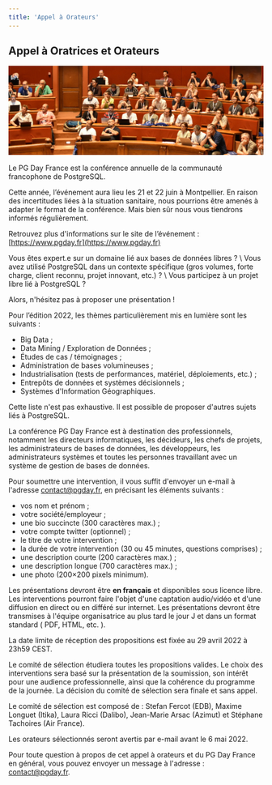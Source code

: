 ```yaml
---
title: 'Appel à Orateurs'
---
```



<!--
<b>L'Appel à Orateurs est clos</b>
-->

<!--
<h3><b>Prolongation Date limite des propositions.</b></h3>
<p>
La date limite de réception des propositions a été repoussée au 2 mars 2018 à 23h59 CEST
</p>
-->



## Appel à Oratrices et Orateurs

![](img/audience.jpg)

Le PG Day France est la conférence annuelle de la communauté francophone de PostgreSQL.

Cette année, l’événement aura lieu les 21 et 22 juin à Montpellier. En raison des incertitudes liées à la situation
sanitaire, nous pourrions être amenés à adapter le format de la conférence. Mais bien sûr nous vous tiendrons informés
régulièrement.

Retrouvez plus d'informations sur le site de l’événement : [https://www.pgday.fr](https://www.pgday.fr)

Vous êtes expert.e sur un domaine lié aux bases de données libres ? \\
Vous avez utilisé PostgreSQL dans un contexte spécifique (gros volumes, forte charge, client reconnu, projet innovant, etc.) ? \\
Vous participez à un projet libre lié à PostgreSQL ?

Alors, n'hésitez pas à proposer une présentation !

Pour l’édition 2022, les thèmes particulièrement mis en lumière sont les suivants :

  * Big Data ;
  * Data Mining / Exploration de Données ;
  * Études de cas / témoignages ;
  * Administration de bases volumineuses ;
  * Industrialisation (tests de performances, matériel, déploiements, etc.) ;
  * Entrepôts de données et systèmes décisionnels ;
  * Systèmes d'Information Géographiques.

Cette liste n'est pas exhaustive. Il est possible de proposer d'autres sujets liés à PostgreSQL.

La conférence PG Day France est à destination des professionnels, notamment les directeurs informatiques, les décideurs, les chefs de projets, les administrateurs de bases de données, les développeurs, les administrateurs systèmes et toutes les personnes travaillant avec un système de gestion de bases de données.

Pour soumettre une intervention, il vous suffit d'envoyer un e-mail à l'adresse [contact@pgday.fr](mailto:contact@pgday.fr), en précisant les éléments suivants :

  * vos nom et prénom ;
  * votre société/employeur ;
  * une bio succincte (300 caractères max.) ;
  * votre compte twitter (optionnel) ;
  * le titre de votre intervention ;
  * la durée de votre intervention (30 ou 45 minutes, questions comprises) ;
  * une description courte (200 caractères max.) ;
  * une description longue (700 caractères max.) ;
  * une photo (200×200 pixels minimum).

Les présentations devront être **en français** et disponibles sous licence libre. Les interventions pourront faire l'objet d'une captation audio/vidéo et d'une diffusion en direct ou en différé sur internet. Les présentations devront être transmises à l'équipe organisatrice au plus tard le jour J et dans un format standard ( PDF, HTML, etc. ).

La date limite de réception des propositions est fixée au 29 avril 2022 à 23h59 CEST.

Le comité de sélection étudiera toutes les propositions valides. Le choix des interventions sera basé sur la présentation de la soumission, son intérêt pour une audience professionnelle, ainsi que la cohérence du programme de la journée. La décision du comité de sélection sera finale et sans appel.

Le comité de sélection est composé de : Stefan Fercot (EDB), Maxime Longuet (Itika), Laura Ricci (Dalibo), Jean-Marie Arsac (Azimut) et Stéphane Tachoires (Air France).

Les orateurs sélectionnés seront avertis par e-mail avant le 6 mai 2022.

Pour toute question à propos de cet appel à orateurs et du PG Day France en général, vous pouvez envoyer un message à l'adresse : [contact@pgday.fr](mailto:contact@pgday.fr).


